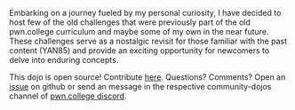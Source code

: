 Embarking on a journey fueled by my personal curiosity, I have decided to host few of the old challenges that were previously part of the old pwn.college curriculum and maybe some of my own in the near future. These challenges serve as a nostalgic revisit for those familiar with the past content (YAN85) and provide an exciting opportunity for newcomers to delve into enduring concepts.

This dojo is open source! Contribute [here](https://github.com/m0nst3r-ctf/Hunter-Dojo). Questions? Comments? Open an [issue](https://github.com/m0nst3r-ctf/Hunter-Dojo/issues) on github or send an message in the respective community-dojos channel of [pwn.college discord](https://discord.com/invite/pwncollege).